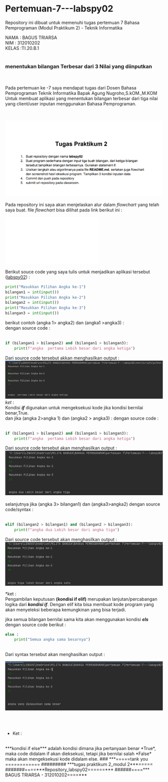# Pertemuan-7---labspy02
Repository ini dibuat untuk memenuhi tugas pertemuan 7 Bahasa Pemprograman (Modul Praktikum 2) - Teknik Informatika

NAMA    : BAGUS TRIARSA<br>
NIM     : 312010202<br>
KELAS   :TI.20.B.1<br><br>


### menentukan bilangan Terbesar dari 3 Nilai yang diinputkan 

<br><br>
Pada pertemuan ke -7 saya mendapat tugas dari Dosen Bahasa Pemprograman Teknik Informatika Bapak Agung Nugroho,S.kOM.,M.KOM 
Untuk membuat aplikasi yang menentukan bilangan terbesar dari tiga nilai yang client/user inputan menggunakan Bahasa Pemprograman.

<br>

![Tugas praktikum2](picture/latihan_7.PNG)
<br>

Pada repository ini saya akan menjelaskan alur dalam *flowchart* yang telah saya buat. file *flowchart*  bisa dilihat pada link berikut ini :

![Tugas_pertemuan_7](Flowchart_Bagus_Triarsa.pdf)<br>

Berikut souce code yang saya tulis untuk menjadikan aplikasi tersebut ([labspy02](tugas_pr2.py)) : 
<br>

```python
print("Masukkan Pilihan Angka ke-1")
bilangan1 = int(input())
print("Masukkan Pilihan Angka ke-2")
bilangan2 = int(input())
print("Masukkan Pilihan Angka ke-3")
bilangan3 = int(input())

```
berikut contoh (angka 1> angka2) dan (angka1 >angka3) :<br>
dengan source code :
``` python

if (bilangan1 > bilangan2) and (bilangan1 > bilangan3):
    print(f"angka  pertama Lebih besar dari angka ketiga")
```
Dari source code tersebut akkan menghasilkan output :
<br>
![biangan>bilangan2&3](picture/angka1.PNG)
<br>
*ket* : <br>
Kondisi ***if*** digunakan untuk mengeksekusi kode jika kondisi bernilai benar,True.
<br>
dan jika (angka 2>angka 1)  dan (angka2 > angka3) :
dengan source code :
<br>
```python

if (bilangan1 > bilangan2) and (bilangan1 > bilangan3):
    print(f"angka  pertama Lebih besar dari angka ketiga")
```
Dari source code tersebut akan menghasilkan output :
![(angka2>angka1).(angka2>angka3)](picture/angka3.PNG)
<br>
<br>
selanjutnya jika (angka 3> bilangan1) dan (angka3>angka2) dengan source code/syntax :
<br>
```python

elif (bilangan2 > bilangan1) and (bilangan2 > bilangan3):
    print(f"angka dua Lebih besar dari angka tiga")
```
Dari source code tersebut akan menghasilkan output :
![(angka3>angka1),(angka3>angka2)](picture/angka2.PNG)

*ket :
<br>
Pengambilan keputusan **(kondisi if elif)** merupakan lanjutan/percabangan logika dari 
***kondisi if***. Dengan elif kita bisa membuat kode program yang akan menyeleksi beberapa kemungkinan yang bisa terjadi.

jika semua bilangan bernilai sama kita akan menggunakan kondisi ***els*** dengan source code berikut : <br>
```python
else :
    print("Semua angka sama besarnya")
```
<br>
Dari syntax tersebut akan menghasilkan output : <br>
 
![semua bilangan sama besarnya](picture/angka.terakhir.PNG)

<br><br>
* Ket : 
<br>
***kondisi if else*** adalah kondisi dimana jika pertanyaan benar *True*, maka code didalam if akan dieksekusi, tetapi jika bernilai salah *False* maka akan mengeksekusi kode didalam else.
### ***=====tank you ============
######### ***tugas praktikum 2_modul 2***=====
#######====***Repository_labspy02======***
######====*** BAGUS TRIARSA - 312010202====***

